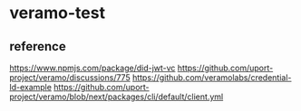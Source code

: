 # veramo-test


## reference
https://www.npmjs.com/package/did-jwt-vc
https://github.com/uport-project/veramo/discussions/775
https://github.com/veramolabs/credential-ld-example
https://github.com/uport-project/veramo/blob/next/packages/cli/default/client.yml
